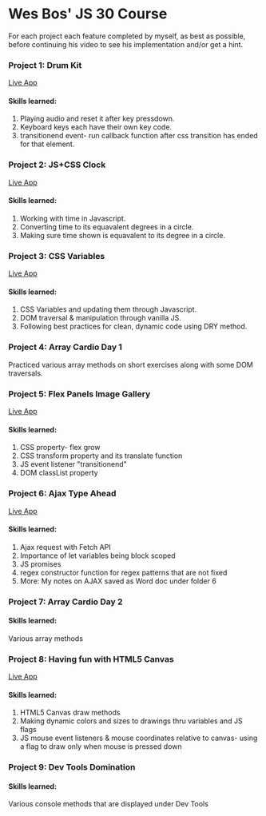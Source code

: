 <h1>Wes Bos' JS 30 Course</h1>
<p>For each project each feature completed by myself, as best as possible, before continuing his video to see his
implementation and/or get a hint.</p></p>

<h3>Project 1: Drum Kit</h3>
<a href="https://repl.it/@RogerH1/JS30-DrumKitProject1?language=html&folderId=" target="_blank">Live App</a>

<h4>Skills learned:</h4>
<ol>
<li>Playing audio and reset it after key pressdown.</li>
<li>Keyboard keys each have their own key code.</li>
<li>transitionend event- run callback function after css transition has ended for that element.</li>
</ol>

<h3>Project 2: JS+CSS Clock</h3>
<a href="https://codepen.io/rrogerthat/pen/bzdWwo" target="_blank">Live App</a>

<h4>Skills learned:</h4>
<ol>
<li>Working with time in Javascript.</li>
<li>Converting time to its equavalent degrees in a circle.</li>
<li>Making sure time shown is equavalent to its degree in a circle.</li>
</ol>

<h3>Project 3: CSS Variables</h3>
<a href="https://codepen.io/rrogerthat/pen/rPOmdo" target="_blank">Live App</a>

<h4>Skills learned:</h4>
<ol>
<li>CSS Variables and updating them through Javascript.</li>
<li>DOM traversal & manipulation through vanilla JS.</li>
<li>Following best practices for clean, dynamic code using DRY method.</li>
</ol>

<h3>Project 4: Array Cardio Day 1</h3>
<p>Practiced various array methods on short exercises along with some DOM traversals.</p>

<h3>Project 5: Flex Panels Image Gallery</h3>
<a href="https://codepen.io/rrogerthat/pen/PVGvpx" target="_blank">Live App</a>

<h4>Skills learned:</h4>
<ol>
<li>CSS property- flex grow</li>
<li>CSS transform property and its translate function</li>
<li>JS event listener "transitionend"</li>
<li>DOM classList property</li>
</ol>

<h3>Project 6: Ajax Type Ahead</h3>
<a href="https://codepen.io/rrogerthat/pen/zePjpr" target="_blank">Live App</a>

<h4>Skills learned:</h4>
<ol>
<li>Ajax request with Fetch API</li>
<li>Importance of let variables being block scoped</li>
<li>JS promises</li>
<li>regex constructor function for regex patterns that are not fixed</li>
<li>More: My notes on AJAX saved as Word doc under folder 6</li>
</ol>

<h3>Project 7: Array Cardio Day 2</h3>

<h4>Skills learned:</h4>
<p>Various array methods</p>

<h3>Project 8: Having fun with HTML5 Canvas</h3>
<a href="https://codepen.io/rrogerthat/pen/GzaYYv" target="_blank">Live App</a>

<h4>Skills learned:</h4>
<ol>
<li>HTML5 Canvas draw methods</li>
<li>Making dynamic colors and sizes to drawings thru variables and JS flags</li>
<li>JS mouse event listeners & mouse coordinates relative to canvas- using a flag to draw only when mouse is pressed down</li>
</ol>

<h3>Project 9: Dev Tools Domination</h3>

<h4>Skills learned:</h4>
<p>Various console methods that are displayed under Dev Tools</p>
